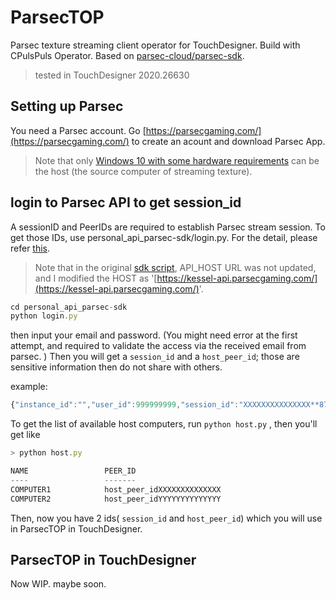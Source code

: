 # ParsecTOP
Parsec texture streaming client operator for TouchDesigner. Build with CPulsPuls Operator. Based on [parsec-cloud/parsec-sdk](https://github.com/parsec-cloud/parsec-sdk).

> tested in TouchDesigner 2020.26630

## Setting up Parsec

You need a Parsec account. Go [https://parsecgaming.com/](https://parsecgaming.com/) to create an acount and download Parsec App. 

> Note that only [Windows 10 with some hardware requirements](https://support.parsecgaming.com/hc/en-us/articles/115002699192-Hardware-Requirements-For-Hosting-A-Gaming-Session-On-Parsec) can be the host (the source computer of streaming texture).

## login to Parsec API to get session_id

A sessionID and PeerIDs are required to establish Parsec stream session. To get those IDs, use personal_api_parsec-sdk/login.py. For the detail, please refer [this](https://github.com/parsec-cloud/parsec-sdk/tree/master/api/personal). 

> Note that in the original [sdk script](https://github.com/parsec-cloud/parsec-sdk/tree/master/api/personal), API_HOST URL was not updated, and I modified the HOST as '[https://kessel-api.parsecgaming.com/](https://kessel-api.parsecgaming.com/)'.

```jsx
cd personal_api_parsec-sdk
python login.py
```

then input your email and password. (You might need error at the first attempt, and required to validate the access via the received email from parsec. ) Then you will get a `session_id` and a `host_peer_id`; those are sensitive information then do not share with others.

example:

```jsx
{"instance_id":"","user_id":999999999,"session_id":"XXXXXXXXXXXXXXX**872ff21f53a52757399594d5aXXXXXXXXXXXX**","host_peer_id":"1jOuXXXXXXXXXXXXXXXXXXx5je"}
```

To get the list of available host computers, run `python host.py` , then you'll get like

```jsx
> python host.py

NAME                 PEER_ID
----                 -------
COMPUTER1            host_peer_idXXXXXXXXXXXXXX
COMPUTER2            host_peer_idYYYYYYYYYYYYYY
```

Then, now you have 2 ids( `session_id` and `host_peer_id`) which you will use in ParsecTOP in TouchDesigner.

## ParsecTOP in TouchDesigner
Now WIP. maybe soon.
